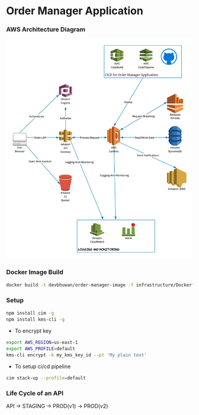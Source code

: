 # Order Manager Application

### AWS Architecture Diagram
![Architecture Diagram](images/arch-diagram.png)


### Docker Image Build
```bash
docker build -t devbhuwan/order-manager-image -f infrastructure/Dockerfile .
```


### Setup
```bash
npm install cim -g
npm install kms-cli -g
```
- To encrypt key
```bash
export AWS_REGION=us-east-1
export AWS_PROFILE=default
kms-cli encrypt -k my_kms_key_id --pt 'My plain text'
```
- To setup ci/cd pipeline
```bash
cim stack-up --profile=default
```

### Life Cycle of an API

API -> STAGING -> PROD(v1)
               -> PROD(v2) 
               
